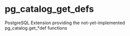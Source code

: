 # pg_catalog_get_defs
PostgreSQL Extension providing the not-yet-implemented pg_catalog.get_*def functions

